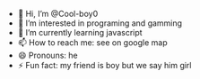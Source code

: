 - 👋 Hi, I’m @Cool-boy0
- 👀 I’m interested in programing and gamming
- 🌱 I’m currently learning javascript
- 📫 How to reach me: see on google map
- 😄 Pronouns: he
- ⚡ Fun fact: my friend is boy but we say him girl

<!---
Cool-boy0/Cool-boy0 is a ✨ special ✨ repository because its `README.md` (this file) appears on your GitHub profile.
You can click the Preview link to take a look at your changes.
--->
